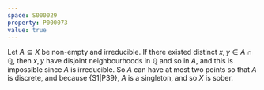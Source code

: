 ```yaml
---
space: S000029
property: P000073
value: true
---
```


Let $A\subseteq X$ be non-empty and irreducible. If there existed distinct $x, y\in A\cap \mathbb{Q}$, then $x, y$ have disjoint neighbourhoods in $\mathbb{Q}$ and so in $A$, and this is impossible since $A$ is irreducible. So $A$ can have at most two points so that $A$ is discrete, and because {S1|P39}, $A$ is a singleton, and so $X$ is sober. 
